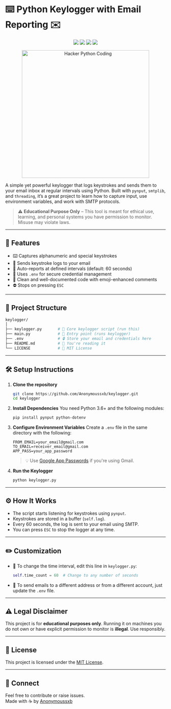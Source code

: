 # ⌨️ Python Keylogger with Email Reporting ✉️

<p align="center">
  <img src="https://img.shields.io/badge/Python-3.6+-blue?logo=python" />
  <img src="https://img.shields.io/badge/License-MIT-green?logo=opensourceinitiative" />
  <img src="https://img.shields.io/badge/Platform-Windows%20%7C%20Linux-lightgrey?logo=windows" />
  <img src="https://img.shields.io/badge/Status-Active-brightgreen?logo=github" />
</p>

<p align="center">
  <img src="https://media3.giphy.com/media/o6TTJ6ak4A97a/giphy.gif" width="400" alt="Hacker Python Coding">
</p>






A simple yet powerful keylogger that logs keystrokes and sends them to your email inbox at regular intervals using Python. Built with `pynput`, `smtplib`, and `threading`, it’s a great project to learn how to capture input, use environment variables, and work with SMTP protocols.

> ⚠️ **Educational Purpose Only** – This tool is meant for ethical use, learning, and personal systems you have permission to monitor. Misuse may violate laws.

---

## 🚀 Features

- ⌨️ Captures alphanumeric and special keystrokes  
- 📩 Sends keystroke logs to your email  
- 🔁 Auto-reports at defined intervals (default: 60 seconds)  
- 🔧 Uses `.env` for secure credential management  
- 🧠 Clean and well-documented code with emoji-enhanced comments  
- ⛔ Stops on pressing `ESC`  

---

## 📂 Project Structure

```bash
keylogger/
│
├── keylogger.py       # 🔑 Core keylogger script (run this)
├── main.py            # 🚀 Entry point (runs keylogger)
├── .env               # 🔒 Store your email and credentials here
├── README.md          # 📘 You're reading it
└── LICENSE            # 📜 MIT License
```

---

## 🛠️ Setup Instructions

1. **Clone the repository**

   ```bash
   git clone https://github.com/Anonymoussxb/keylogger.git
   cd keylogger
   ```

2. **Install Dependencies**
   You need Python 3.6+ and the following modules:

   ```bash
   pip install pynput python-dotenv
   ```

3. **Configure Environment Variables**
   Create a `.env` file in the same directory with the following:

   ```env
   FROM_EMAIL=your_email@gmail.com
   TO_EMAIL=receiver_email@gmail.com
   APP_PASS=your_app_password
   ```

   > 💡 Use [Google App Passwords](https://support.google.com/accounts/answer/185833) if you're using Gmail.

4. **Run the Keylogger**

   ```bash
   python keylogger.py
   ```

---

## ⚙️ How It Works

* The script starts listening for keystrokes using `pynput`.
* Keystrokes are stored in a buffer (`self.log`).
* Every 60 seconds, the log is sent to your email using SMTP.
* You can press `ESC` to stop the logger at any time.

---

## ✏️ Customization

* 🔁 To change the time interval, edit this line in `keylogger.py`:

  ```python
  self.time_count = 60  # Change to any number of seconds
  ```

* 📧 To send emails to a different address or from a different account, just update the `.env` file.

---

## ⚠️ Legal Disclaimer

This project is for **educational purposes only**. Running it on machines you do not own or have explicit permission to monitor is **illegal**. Use responsibly.

---

## 📄 License

This project is licensed under the [MIT License](LICENSE).

---

## 💬 Connect

Feel free to contribute or raise issues.  
Made with ☕ by [Anonymoussxb](https://github.com/Anonsxb)
